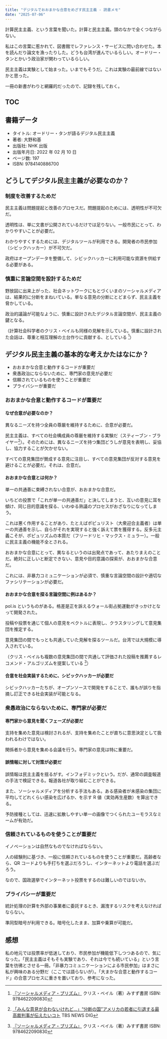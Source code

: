 ```yaml
---
title: "デジタルでおおまかな合意をめざす民主主義 - 読書メモ"
date: "2025-07-06"
---
```


計算民主主義、という言葉を聞いた。計算と民主主義。頭のなかで全くつながらない。

私はこの言葉に惹かれて、図書館でレファレンス・サービスに問い合わせた。本を読んだり論文を漁ったりした。どうも台湾が進んでいるらしい。オードリー・タンとかいう政治家が関わっているらしい。

民主主義は実験として始まった。いまでもそうだ。これは実験の最前線ではないかと思った。

一冊の新書がわりと網羅的だったので、記録を残しておく。

## TOC

## 書籍データ

- タイトル: オードリー・タンが語るデジタル民主主義
- 著者: 大野和基
- 出版社: NHK 出版
- 出版年月日: 2022 年 02 月 10 日
- ページ数: 197
- ISBN: 9784140886700

## どうしてデジタル民主主義が必要なのか？

### 制度を改善するためだ

民主主義は問題提起と改善のプロセスだ。問題提起のためには、透明性が不可欠だ。

透明性は、単に文書が公開されているだけでは足りない。一般市民にとって、わかりやすいことが必要だ。

わかりやすくするためには、デジタルツールが利用できる。開発者の市民参加（シビックハッカー）が不可欠だ。

政府はオープンデータを整備して、シビックハッカーに利用可能な資源を供給する必要がある。

### 慎重に言論空間を設計するためだ

野放図に出来上がった、社会ネットワークにもとづくいまのソーシャルメディアは、結果的に分断をまねいている。単なる意見の分断にとどまらず、民主主義を脅かしている。

政治的議論が可能なように、慎重に設計されたデジタル言論空間が、民主主義の鍵となる。

（計算社会科学者のクリス・ベイルも同様の見解を示している。慎重に設計された会話は、尊重と相互理解の土台作りに貢献する、としている [^1]）

## デジタル民主主義の基本的な考えかたはなにか？

- おおまかな合意と動作するコードが重要だ
- 衆愚政治にならないために、専門家の意見が必要だ
- 信頼されているものを使うことが重要だ
- プライバシーが重要だ

### おおまかな合意と動作するコードが重要だ

#### なぜ合意が必要なのか？

異なるニーズを持つ全員の尊厳を維持するために、合意が必要だ。

民主主義は、すべての社会構成員の尊厳を維持する実験だ（スティーブン・ブライヤー[^2]）。そのためには、異なるニーズを持つ集団どうしが意見を表明し、妥協し、協力することが欠かせない。

すべての意見集団が賛成する意見に注目し、すべての意見集団が反対する意見を避けることが必要だ。それは、合意だ。

#### おおまかな合意とは何か？

単一の共通善に束縛されない合意が、おおまかな合意だ。

いちどの投票で「これが単一の共通善だ」と決してしまうと、互いの意見に耳を傾け、同じ目的意識を探る、いわゆる熟議のプロセスがおざなりになってしまう。

これは悪く作用することがあり、たとえばポピュリスト（大衆迎合主義者）は単一の共通善を示し、自らがそれを実現すると強く訴えて票を獲得する。反多元主義こそが、ポピュリズムの本質だ（フリードリヒ・マックス・ミュラー）。一般に民主主義の機能不全とされる。

おおまかな合意にとって、異なるというのは出発点であって、あたりまえのことだ。絶対に正しいと断定できない、意見や目的意識の探索が、おおまかな合意だ。

これには、非暴力コミュニケーションが必須で、慎重な言論空間の設計や適切なファシリテーションが必要だ。

#### おおまかな合意を探る言論空間に例はあるか？

pol.is というものがある。格差是正を訴えるウォール街占拠運動がきっかけとなって開発された。

投稿や投票を通じて個人の意見をベクトルに表現し、クラスタリングして意見集団を推定する。

意見集団の間でもっとも共通していた見解を探るツールだ。台湾では大規模に導入されている。

（クリス・ベイルも複数の意見集団の間で共通して評価された投稿を推薦するレコメンド・アルゴリズムを提案している [^1]）

#### 合意を社会実装するために、シビックハッカーが必要だ

シビックハッカーたちが、オープンソースで開発をすることで、誰もが誤りを指摘し訂正できる社会実装が可能となる。

### 衆愚政治にならないために、専門家が必要だ

#### 専門家から意見を聞くフェーズが必要だ

支持を集めた意見は検討されるが、支持を集めたことが直ちに意思決定として扱われるわけではない。

関係者から意見を集める会議を行う。専門家の意見は特に重要だ。

#### 誤情報に対して対策が必要だ

誤情報は民主主義を揺るがす。インフォデミックという。だが、通常の調査報道の手法で検証できる。報道各社が取り組むことができる。

また、ソーシャルメディアを分析する手法もある。ある感染者が未感染の集団に平均してどれくらい感染を広げるか、を示す R 値（実効再生産数）を算出できる。

予防接種としては、迅速に拡散しやすい単一の画像でつくられたユーモラスなミームが有効だ。

### 信頼されているものを使うことが重要だ

イノベーションは自然なものでなければならない。

人の経験則に基づき、一般に信頼されているものを使うことが重要だ。高齢者なら、QR コードよりも手打ちを選ぶだろうし、インターネットより電話を選ぶだろう。

なので、国政選挙でインターネット投票をするのは難しいのではないか。

### プライバシーが重要だ

統計処理の計算を外部の事業者に委託するとき、漏洩するリスクを考えなければならない。

準同型暗号が利用できる。暗号化したまま、加算や乗算が可能だ。

## 感想

私の地元では投票率が低迷しており、市民参加が機能低下しつつあるので、気になった。「民主主義はそもそも実験であり、それは今でも続いている」という言葉を彷彿とさせる一冊。「非暴力コミュニケーションによる市民参加」はまさに私が興味のある分野だ（ここでは語らないが）。「大まかな合意と動作するコード」の合意プロセスに重きを置いており、参考になった。

[^1]: [『ソーシャルメディア・プリズム』](https://www.msz.co.jp/book/detail/09083/) クリス・ベイル（著）みすず書房 ISBN: 9784622090830

[^2]: [「みんな意見が合わないけれど…」“分断の国”アメリカの若者に引退する最高裁判事が伝えたいコト](https://youtu.be/Lv7WkW7z4hQ?si=MGt-IrmjyYjeL9-U) TBS NEWS DIG